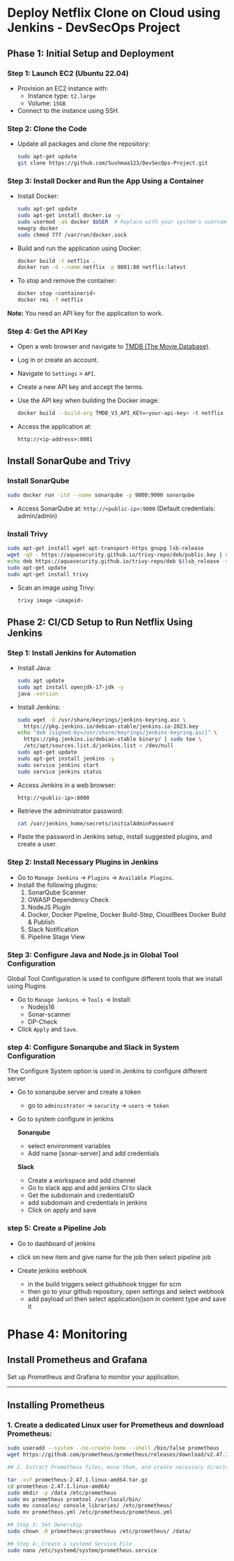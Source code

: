 # Deploy Netflix Clone on Cloud using Jenkins - DevSecOps Project

## Phase 1: Initial Setup and Deployment

### Step 1: Launch EC2 (Ubuntu 22.04)
- Provision an EC2 instance with:
  - Instance type: `t2.large`
  - Volume: `15GB`
- Connect to the instance using SSH.

### Step 2: Clone the Code
- Update all packages and clone the repository:
  ```bash
  sudo apt-get update
  git clone https://github.com/Sushmaa123/DevSecOps-Project.git
  ```

### Step 3: Install Docker and Run the App Using a Container
- Install Docker:
  ```bash
  sudo apt-get update
  sudo apt-get install docker.io -y
  sudo usermod -aG docker $USER  # Replace with your system's username, e.g., 'ubuntu'
  newgrp docker
  sudo chmod 777 /var/run/docker.sock
  ```

- Build and run the application using Docker:
  ```bash
  docker build -t netflix .
  docker run -d --name netflix -p 8081:80 netflix:latest
  ```

- To stop and remove the container:
  ```bash
  docker stop <containerid>
  docker rmi -f netflix
  ```

**Note:** You need an API key for the application to work.

### Step 4: Get the API Key
- Open a web browser and navigate to [TMDB (The Movie Database)](https://www.themoviedb.org/).
- Log in or create an account.
- Navigate to `Settings` > `API`.
- Create a new API key and accept the terms.
- Use the API key when building the Docker image:
  ```bash
  docker build --build-arg TMDB_V3_API_KEY=<your-api-key> -t netflix .
  ```

- Access the application at:
  ```
  http://<ip-address>:8081
  ```

## Install SonarQube and Trivy
### Install SonarQube
```bash
sudo docker run -itd --name sonarqube -p 9000:9000 sonarqube
```
- Access SonarQube at: `http://<public-ip>:9000` (Default credentials: admin/admin)

### Install Trivy
```bash
sudo apt-get install wget apt-transport-https gnupg lsb-release
wget -qO - https://aquasecurity.github.io/trivy-repo/deb/public.key | sudo apt-key add -
echo deb https://aquasecurity.github.io/trivy-repo/deb $(lsb_release -sc) main | sudo tee -a /etc/apt/sources.list.d/trivy.list
sudo apt-get update
sudo apt-get install trivy
```
- Scan an image using Trivy:
  ```bash
  trivy image <imageid>
  ```

## Phase 2: CI/CD Setup to Run Netflix Using Jenkins

### Step 1: Install Jenkins for Automation
- Install Java:
  ```bash
  sudo apt update
  sudo apt install openjdk-17-jdk -y
  java -version
  ```
- Install Jenkins:
  ```bash
  sudo wget -O /usr/share/keyrings/jenkins-keyring.asc \
    https://pkg.jenkins.io/debian-stable/jenkins.io-2023.key
  echo "deb [signed-by=/usr/share/keyrings/jenkins-keyring.asc]" \
    https://pkg.jenkins.io/debian-stable binary/ | sudo tee \
    /etc/apt/sources.list.d/jenkins.list > /dev/null
  sudo apt-get update
  sudo apt-get install jenkins -y
  sudo service jenkins start
  sudo service jenkins status
  ```
- Access Jenkins in a web browser:
  ```
  http://<public-ip>:8080
  ```
- Retrieve the administrator password:
  ```bash
  cat /var/jenkins_home/secrets/initialAdminPassword
  ```
- Paste the password in Jenkins setup, install suggested plugins, and create a user.

### Step 2: Install Necessary Plugins in Jenkins
- Go to `Manage Jenkins` → `Plugins` → `Available Plugins`.
- Install the following plugins:
  1. SonarQube Scanner
  2. OWASP Dependency Check
  3. NodeJS Plugin
  4. Docker, Docker Pipeline, Docker Build-Step, CloudBees Docker Build & Publish
  5. Slack Notification
  6. Pipeline Stage View

### Step 3: Configure Java and Node.js in Global Tool Configuration

 Global Tool Configuration is used to configure different tools that we install using Plugins

- Go to `Manage Jenkins` → `Tools` → Install:
  - Nodejs16
  - Sonar-scanner
  - DP-Check
- Click `Apply` and `Save`.

### step 4: Configure Sonarqube and Slack in System Configuration

The Configure System option is used in Jenkins to configure different server

- Go to sonarqube server and create a token
  
  - go to `administrator` -> `security` -> `users` -> `token`

- Go to system configure in jenkins
  
  **Sonarqube**

   - select environment variables
   - Add name [sonar-server] and add credentials

  **Slack**

    - Create a workspace and add channel
    - Go to slack app and add jenkins CI to slack
    - Get the subdomain and credentialsID
    - add subdomain and credentials in jenkins
    - Click on apply and save

### step 5: Create a Pipeline Job

   - Go to dashboard of jenkins
   - click on new item and give name for the job then select pipeline job
   - Create jenkins webhook

      - in the build triggers select githubhook trigger for scm
      - then go to your github repository, open settings and select webhook
      - add payload url then select application/json in content type and save it


# Phase 4: Monitoring

## Install Prometheus and Grafana

Set up Prometheus and Grafana to monitor your application.

---

## Installing Prometheus

### 1. Create a dedicated Linux user for Prometheus and download Prometheus:
```sh
sudo useradd --system --no-create-home --shell /bin/false prometheus
wget https://github.com/prometheus/prometheus/releases/download/v2.47.1/prometheus-2.47.1.linux-amd64.tar.gz

## 2. Extract Prometheus files, move them, and create necessary directories:

tar -xvf prometheus-2.47.1.linux-amd64.tar.gz
cd prometheus-2.47.1.linux-amd64/
sudo mkdir -p /data /etc/prometheus
sudo mv prometheus promtool /usr/local/bin/
sudo mv consoles/ console_libraries/ /etc/prometheus/
sudo mv prometheus.yml /etc/prometheus/prometheus.yml

## Step 3: Set Ownership
sudo chown -R prometheus:prometheus /etc/prometheus/ /data/

## Step 4: Create a systemd Service File
sudo nano /etc/systemd/system/prometheus.service




